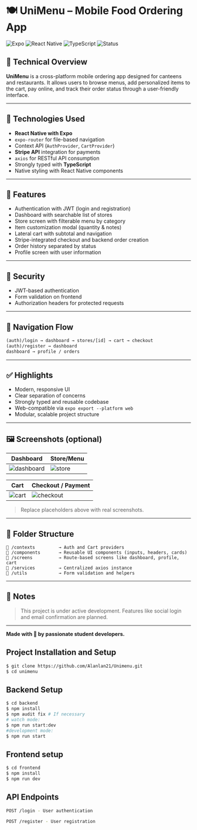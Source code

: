 
# 🍽️ UniMenu – Mobile Food Ordering App

![Expo](https://img.shields.io/badge/Expo-5.0.14-blue?logo=expo)
![React Native](https://img.shields.io/badge/React_Native-0.76.7-blue?logo=react)
![TypeScript](https://img.shields.io/badge/TypeScript-5.x-blue?logo=typescript)
![Status](https://img.shields.io/badge/Status-In%20Progress-yellow)

## 🧾 Technical Overview

**UniMenu** is a cross-platform mobile ordering app designed for canteens and restaurants. It allows users to browse menus, add personalized items to the cart, pay online, and track their order status through a user-friendly interface.

---

## 🚀 Technologies Used

- **React Native with Expo**
- `expo-router` for file-based navigation
- Context API (`AuthProvider`, `CartProvider`)
- **Stripe API** integration for payments
- `axios` for RESTful API consumption
- Strongly typed with **TypeScript**
- Native styling with React Native components

---

## 🧩 Features

- Authentication with JWT (login and registration)
- Dashboard with searchable list of stores
- Store screen with filterable menu by category
- Item customization modal (quantity & notes)
- Lateral cart with subtotal and navigation
- Stripe-integrated checkout and backend order creation
- Order history separated by status
- Profile screen with user information

---

## 🔐 Security

- JWT-based authentication
- Form validation on frontend
- Authorization headers for protected requests

---

## 📂 Navigation Flow

```txt
(auth)/login → dashboard → stores/[id] → cart → checkout
(auth)/register → dashboard
dashboard → profile / orders
```

---

## ✅ Highlights

- Modern, responsive UI
- Clear separation of concerns
- Strongly typed and reusable codebase
- Web-compatible via `expo export --platform web`
- Modular, scalable project structure

---

## 🖼️ Screenshots (optional)

| Dashboard                    | Store/Menu                   |
|-----------------------------|------------------------------|
| ![dashboard](assets/demo1.png) | ![store](assets/demo2.png) |

| Cart                         | Checkout / Payment           |
|-----------------------------|------------------------------|
| ![cart](assets/demo3.png)  | ![checkout](assets/demo4.png) |

> Replace placeholders above with real screenshots.

---

## 📁 Folder Structure

```
📁 /contexts         → Auth and Cart providers
📁 /components       → Reusable UI components (inputs, headers, cards)
📁 /screens          → Route-based screens like dashboard, profile, cart
📁 /services         → Centralized axios instance
📁 /utils            → Form validation and helpers
```

---

## 📌 Notes

> This project is under active development. Features like social login and email confirmation are planned.

---

**Made with 💛 by passionate student developers.**


## Project Installation and Setup

```bash
$ git clone https://github.com/Alanlan21/Unimenu.git
$ cd unimenu
```
## Backend Setup

```bash
$ cd backend
$ npm install
$ npm audit fix # If necessary
# watch mode:
$ npm run start:dev
#development mode:
$ npm run start
```

## Frontend setup

```bash
$ cd frontend
$ npm install
$ npm run dev
```

## API Endpoints

```bash
POST /login - User authentication

POST /register - User registration
```


